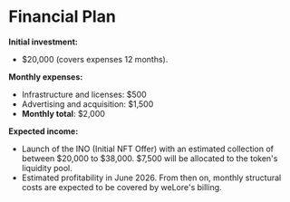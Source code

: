 # Financial Plan
**Initial investment:**
* $20,000 (covers expenses 12 months).

**Monthly expenses:**
* Infrastructure and licenses: $500
* Advertising and acquisition: $1,500
* **Monthly total**: $2,000

**Expected income:**
* Launch of the INO (Initial NFT Offer) with an estimated collection of between $20,000 to $38,000. $7,500 will be allocated to the token's liquidity pool. 
* Estimated profitability in June 2026. From then on, monthly structural costs are expected to be covered by weLore's billing.
